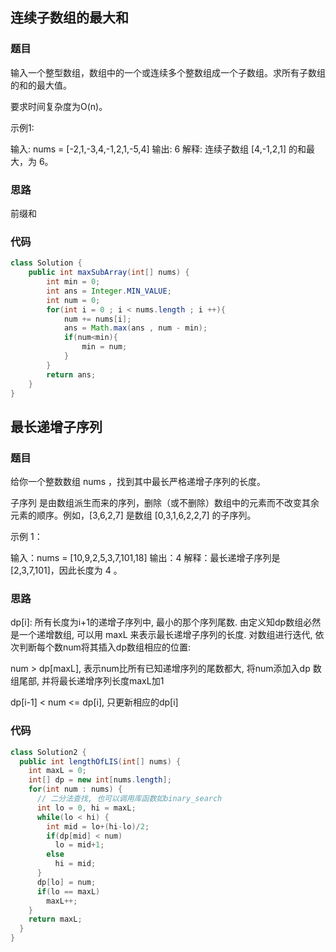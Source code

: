 ## 连续子数组的最大和

### 题目

输入一个整型数组，数组中的一个或连续多个整数组成一个子数组。求所有子数组的和的最大值。

要求时间复杂度为O(n)。



示例1:

输入: nums = [-2,1,-3,4,-1,2,1,-5,4]
输出: 6
解释: 连续子数组 [4,-1,2,1] 的和最大，为 6。

### 思路

前缀和

### 代码

```java
class Solution {
    public int maxSubArray(int[] nums) {
        int min = 0;
        int ans = Integer.MIN_VALUE;
        int num = 0;
        for(int i = 0 ; i < nums.length ; i ++){
            num += nums[i];
            ans = Math.max(ans , num - min);
            if(num<min){
                min = num;
            }
        }
        return ans;
    }
}
```

## 最长递增子序列

### 题目

给你一个整数数组 nums ，找到其中最长严格递增子序列的长度。

子序列 是由数组派生而来的序列，删除（或不删除）数组中的元素而不改变其余元素的顺序。例如，[3,6,2,7] 是数组 [0,3,1,6,2,2,7] 的子序列。


示例 1：

输入：nums = [10,9,2,5,3,7,101,18]
输出：4
解释：最长递增子序列是 [2,3,7,101]，因此长度为 4 。

### 思路

dp[i]: 所有长度为i+1的递增子序列中, 最小的那个序列尾数.
由定义知dp数组必然是一个递增数组, 可以用 maxL 来表示最长递增子序列的长度.
对数组进行迭代, 依次判断每个数num将其插入dp数组相应的位置:

num > dp[maxL], 表示num比所有已知递增序列的尾数都大, 将num添加入dp
数组尾部, 并将最长递增序列长度maxL加1

dp[i-1] < num <= dp[i], 只更新相应的dp[i]

### 代码

```java
class Solution2 {
  public int lengthOfLIS(int[] nums) {
    int maxL = 0;
    int[] dp = new int[nums.length];
    for(int num : nums) {
      // 二分法查找, 也可以调用库函数如binary_search
      int lo = 0, hi = maxL;
      while(lo < hi) {
        int mid = lo+(hi-lo)/2;
        if(dp[mid] < num)
          lo = mid+1;
        else
          hi = mid;
      }
      dp[lo] = num;
      if(lo == maxL)
        maxL++;
    }
    return maxL;
  }
}
```


